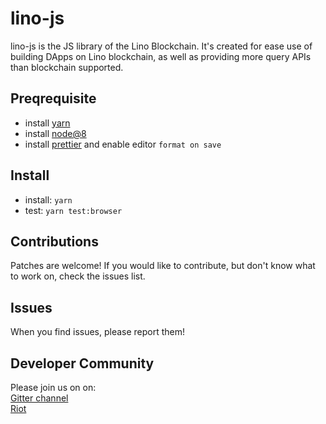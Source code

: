# lino-js

lino-js is the JS library of the Lino Blockchain. It's created for ease use of building DApps on Lino blockchain, as well as providing more query APIs than blockchain supported.

## Preqrequisite

- install [yarn](https://yarnpkg.com/en/docs/install#mac-stable)
- install [node@8](https://nodejs.org/en/)
- install [prettier](https://github.com/prettier/prettier) and enable editor `format on save`

## Install

- install: `yarn`
- test: `yarn test:browser`

## Contributions

Patches are welcome! If you would like to contribute, but don't know what to work on, check the issues list.

## Issues

When you find issues, please report them!

## Developer Community

Please join us on on:  
[Gitter channel](https://gitter.im/Lino-Blockchain/Lobby?utm_source=share-link&utm_medium=link&utm_campaign=share-link)  
[Riot](https://matrix.to/#/!WAWAMHohvBlpTyVtSf:matrix.org)
